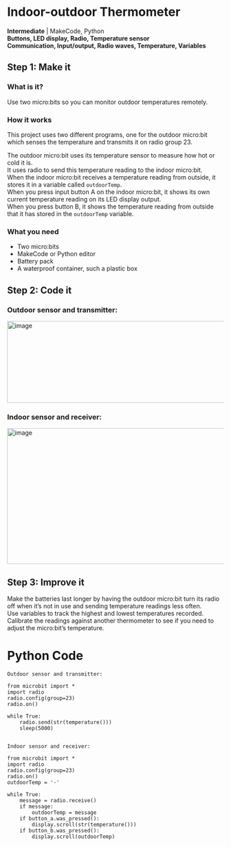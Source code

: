 # Indoor-outdoor Thermometer

**Intermediate** | MakeCode, Python  
**Buttons, LED display, Radio, Temperature sensor**  
**Communication, Input/output, Radio waves, Temperature, Variables**

## Step 1: Make it

### What is it?
Use two micro:bits so you can monitor outdoor temperatures remotely.

### How it works
This project uses two different programs, one for the outdoor micro:bit which senses the temperature and transmits it on radio group 23.

The outdoor micro:bit uses its temperature sensor to measure how hot or cold it is.  
It uses radio to send this temperature reading to the indoor micro:bit.  
When the indoor micro:bit receives a temperature reading from outside, it stores it in a variable called `outdoorTemp`.  
When you press input button A on the indoor micro:bit, it shows its own current temperature reading on its LED display output.  
When you press button B, it shows the temperature reading from outside that it has stored in the `outdoorTemp` variable.

### What you need
- Two micro:bits  
- MakeCode or Python editor  
- Battery pack  
- A waterproof container, such a plastic box

## Step 2: Code it

### Outdoor sensor and transmitter:
<img width="721" height="190" alt="image" src="https://github.com/user-attachments/assets/363885b5-056c-4bb0-90cd-cf4596f8165b" />



### Indoor sensor and receiver:

<img width="817" height="316" alt="image" src="https://github.com/user-attachments/assets/ead9560d-d779-4d67-b6bb-ac045937ad5b" />

## Step 3: Improve it

Make the batteries last longer by having the outdoor micro:bit turn its radio off when it’s not in use and sending temperature readings less often.  
Use variables to track the highest and lowest temperatures recorded.  
Calibrate the readings against another thermometer to see if you need to adjust the micro:bit’s temperature.

# Python Code 
```
Outdoor sensor and transmitter:

from microbit import *
import radio
radio.config(group=23)
radio.on()

while True:
    radio.send(str(temperature()))
    sleep(5000)


Indoor sensor and receiver:

from microbit import *
import radio
radio.config(group=23)
radio.on()
outdoorTemp = '-'

while True:
    message = radio.receive()
    if message:
        outdoorTemp = message
    if button_a.was_pressed():
        display.scroll(str(temperature()))
    if button_b.was_pressed():
        display.scroll(outdoorTemp)

        



